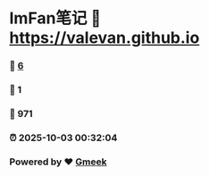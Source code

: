 # ImFan笔记 :link: https://valevan.github.io 
### :page_facing_up: [6](https://valevan.github.io/tag.html) 
### :speech_balloon: 1 
### :hibiscus: 971 
### :alarm_clock: 2025-10-03 00:32:04 
### Powered by :heart: [Gmeek](https://github.com/Meekdai/Gmeek)
